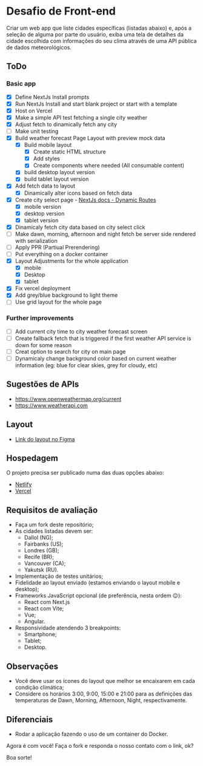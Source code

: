 # Desafio de Front-end

Criar um web app que liste cidades específicas (listadas abaixo) e, após a seleção de alguma por parte do usuário, exiba uma tela de detalhes da cidade escolhida com informações do seu clima através de uma API pública de dados meteorológicos.

## ToDo

### Basic app

- [x] Define NextJs Install prompts
- [x] Run NextJs Install and start blank project or start with a template
- [x] Host on Vercel
- [x] Make a simple API test fetching a single city weather
- [x] Adjust fetch to dinamically fetch any city
- [ ] Make unit testing
- [x] Build weather forecast Page Layout with preview mock data
  - [x] Build mobile layout
    - [x] Create static HTML structure
    - [x] Add styles
    - [x] Create components where needed (All consumable content)
  - [x] build desktop layout version
  - [x] build tablet layout version
- [x] Add fetch data to layout
  - [x] Dinamically alter icons based on fetch data
- [x] Create city select page - [NextJs docs - Dynamic Routes](https://nextjs.org/docs/pages/building-your-application/routing/dynamic-routes)
  - [x] mobile version
  - [x] desktop version
  - [x] tablet version
- [x] Dinamicaly fetch city data based on city select click
- [ ] Make dawn, morning, afternoon and night fetch be server side rendered with serialization
- [ ] Apply PPR (Partiual Prerendering)
- [ ] Put everything on a docker container
- [x] Layout Adjustments for the whole application
  - [x] mobile
  - [x] Desktop
  - [x] tablet
- [x] Fix vercel deployment
- [x] Add grey/blue background to light theme
- [ ] Use grid layout for the whole page

### Further improvements

- [ ] Add current city time to city weather forecast screen
- [ ] Create fallback fetch that is triggered if the first weather API service is down for some reason
- [ ] Creat option to search for city on main page
- [ ] Dynamicaly change background color based on current weather information (eg: blue for clear skies, grey for cloudy, etc)

## Sugestões de APIs

- https://www.openweathermap.org/current
- https://www.weatherapi.com

## Layout

- [Link do layout no Figma](https://www.figma.com/design/4lcFZPwbuAxjBiUutFK9Qd)

## Hospedagem

O projeto precisa ser publicado numa das duas opções abaixo:

- [Netlify](https://www.netlify.com)
- [Vercel](https://www.vercel.com)

## Requisitos de avaliação

- Faça um fork deste repositório;
- As cidades listadas devem ser:
  - Dallol (NG);
  - Fairbanks (US);
  - Londres (GB);
  - Recife (BR);
  - Vancouver (CA);
  - Yakutsk (RU).
- Implementação de testes unitários;
- Fidelidade ao layout enviado (estamos enviando o layout mobile e desktop);
- Frameworks JavaScript opcional (de preferência, nesta ordem 😉):
  - React com Next.js
  - React com Vite;
  - Vue;
  - Angular.
- Responsividade atendendo 3 breakpoints:
  - Smartphone;
  - Tablet;
  - Desktop.

## Observações

- Você deve usar os ícones do layout que melhor se encaixarem em cada condição climática;
- Considere os horários 3:00, 9:00, 15:00 e 21:00 para as definições das temperaturas de Dawn, Morning, Afternoon, Night, respectivamente.

## Diferenciais

- Rodar a aplicação fazendo o uso de um container do Docker.

Agora é com você! Faça o fork e responda o nosso contato com o link, ok?

Boa sorte!
